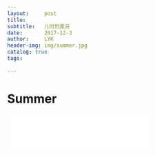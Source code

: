 ```yaml
---
layout:     post
title:      
subtitle:   儿时的夏日
date:       2017-12-3
author:     LYK
header-img: img/summer.jpg
catalog: true
tags:
   
---
```


# Summer

<iframe frameborder="no" border="0" marginwidth="0" marginheight="0" width=330 height=86 src="//music.163.com/outchain/player?type=2&id=467744316&auto=1&height=66"> </iframe>

